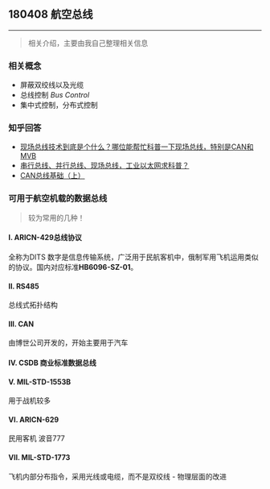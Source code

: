 ## 180408 航空总线

---

> 相关介绍，主要由我自己整理相关信息

### 相关概念

- 屏蔽双绞线以及光缆
- 总线控制 *Bus Control*
- 集中式控制，分布式控制

### 知乎回答

- [现场总线技术到底是个什么？哪位能帮忙科普一下现场总线，特别是CAN和MVB](https://www.zhihu.com/question/21713094)
- [串行总线、并行总线、现场总线，工业以太网求科普？](https://www.zhihu.com/question/26723720)
- [CAN总线基础（上）](https://zhuanlan.zhihu.com/p/24285704)

### 可用于航空机载的数据总线

> 较为常用的几种！

#### I. ARICN-429总线协议

全称为DITS 数字是信息传输系统，广泛用于民航客机中，俄制军用飞机运用类似的协议。国内对应标准**HB6096-SZ-01**。

#### II. RS485

总线式拓扑结构

#### III. CAN

由博世公司开发的，开始主要用于汽车

#### IV. CSDB 商业标准数据总线

#### V. MIL-STD-1553B

用于战机较多

#### VI. ARICN-629

民用客机 波音777

#### VII. MIL-STD-1773

飞机内部分布指令，采用光线或电缆，而不是双绞线 - 物理层面的改进
